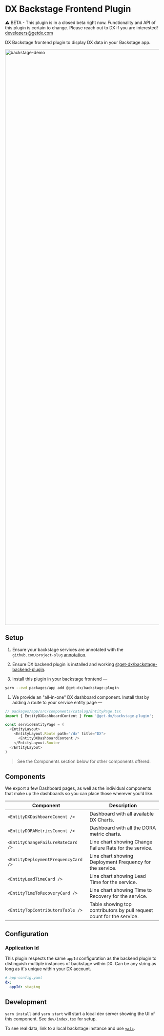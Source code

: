 # DX Backstage Frontend Plugin

⚠️ BETA - This plugin is in a closed beta right now. Functionality and API of this plugin is certain to change. Please reach out to DX if you are interested! developers@getdx.com

DX Backstage frontend plugin to display DX data in your Backstage app.

<img width="1885" alt="backstage-demo" src="https://github.com/get-dx/backstage-plugin/assets/15827892/0115de07-70c5-4d4a-8ae5-0fdd1928e4b3">

## Setup

1. Ensure your backstage services are annotated with the `github.com/project-slug` [annotation](https://backstage.io/docs/features/software-catalog/well-known-annotations#githubcomproject-slug).

1. Ensure DX backend plugin is installed and working [@get-dx/backstage-backend-plugin](https://github.com/get-dx/backstage-backend-plugin).

1. Install this plugin in your backstage frontend —

```bash
yarn --cwd packages/app add @get-dx/backstage-plugin
```

1. We provide an "all-in-one" DX dashboard component. Install that by adding a route to your service
   entity page —

```ts
// packages/app/src/components/catalog/EntityPage.tsx
import { EntityDXDashboardContent } from '@get-dx/backstage-plugin';

const serviceEntityPage = (
  <EntityLayout>
    <EntityLayout.Route path="/dx" title="DX">
      <EntityDXDashboardContent />
    </EntityLayout.Route>
  </EntityLayout>
)
```

> See the Components section below for other components offered.

## Components

We export a few Dashboard pages, as well as the individual components that make up
the dashboards so you can place those wherever you'd like.

| Component                           | Description                                                           |
| ----------------------------------- | --------------------------------------------------------------------- |
| `<EntityDXDashboardConent />`       | Dashboard with all available DX Charts.                               |
| `<EntityDORAMetricsConent />`       | Dashboard with all the DORA metric charts.                            |
| `<EntityChangeFailureRateCard />`   | Line chart showing Change Failure Rate for the service.               |
| `<EntityDeploymentFrequencyCard />` | Line chart showing Deployment Frequency for the service.              |
| `<EntityLeadTimeCard />`            | Line chart showing Lead Time for the service.                         |
| `<EntityTimeToRecoveryCard />`      | Line chart showing Time to Recovery for the service.                  |
| `<EntityTopContributorsTable />`    | Table showing top contributors by pull request count for the service. |

## Configuration

### Application Id

This plugin respects the same `appId` configuration as the backend plugin to distinguish multiple instances of backstage within DX.
Can be any string as long as it's unique within your DX account.

```yaml
# app-config.yaml
dx:
  appId: staging
```

## Development

`yarn install` and `yarn start` will start a local dev server showing the UI of this component. See `dev/index.tsx` for setup.

To see real data, link to a local backstage instance and use [`yalc`](https://github.com/wclr/yalc).

